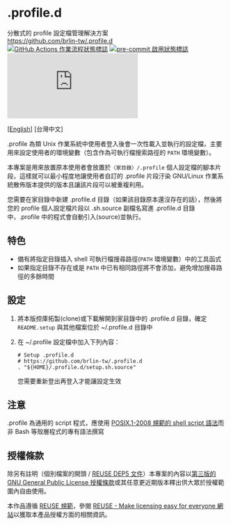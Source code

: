 # .profile.d

分散式的 profile 設定檔管理解決方案  
<https://github.com/brlin-tw/.profile.d>  
[![GitHub Actions 作業流程狀態標誌](https://github.com/brlin-tw/.profile.d/actions/workflows/check-potential-problems.yml/badge.svg "GitHub Actions 作業流程狀態")](https://github.com/brlin-tw/.profile.d/actions/workflows/check-potential-problems.yml) [![pre-commit 啟用狀態標誌](https://img.shields.io/badge/pre--commit-enabled-brightgreen?logo=pre-commit&logoColor=white "本專案使用 pre-commit 框架檢查潛在問題")](https://pre-commit.com/) [![REUSE 規範遵循狀態標誌](https://api.reuse.software/badge/github.com/brlin-tw/.profile.d "本專案遵循 REUSE 規範以減少軟體授權成本")](https://api.reuse.software/info/github.com/brlin-tw/.profile.d)

\[[English](README.md)\] \[台灣中文\]

.profile 為類 Unix 作業系統中使用者登入後會一次性載入並執行的設定檔，主要用來設定使用者的環境變數（包含作為可執行檔搜索路徑的 `PATH` 環境變數）。

本專案是用來放置原本使用者會放置於`〈家目錄〉/.profile` 個人設定檔的腳本片段，這樣就可以最小程度地讓使用者自訂的 .profile 片段汙染 GNU/Linux 作業系統散佈版本提供的版本且讓該片段可以被重複利用。

您需要在家目錄中新建 .profile.d 目錄（如果該目錄原本還沒存在的話），然後將您的 profile 個人設定檔片段以 .sh.source 副檔名寫進 .profile.d 目錄中，.profile 中的程式會自動引入(source)並執行。

## 特色

* 備有將指定目錄插入 shell 可執行檔搜尋路徑(`PATH` 環境變數）中的工具函式
* 如果指定目錄不存在或是 `PATH` 中已有相同路徑將不會添加，避免增加搜尋路徑的多餘時間

## 設定

1. 將本版控庫拓製(clone)或下載解開到家目錄中的 .profile.d 目錄，確定 `README.setup` 與其他檔案位於 ~/.profile.d 目錄中
1. 在 ~/.profile 設定檔中加入下列內容：

    ```shell
    # Setup .profile.d
    # https://github.com/brlin-tw/.profile.d
    . "${HOME}/.profile.d/setup.sh.source"
    ```

    您需要重新登出再登入才能讓設定生效

## 注意

.profile 為通用的 script 程式，應使用 [POSIX.1-2008 規範的 shell script 語法](http://pubs.opengroup.org/onlinepubs/9699919799/utilities/V3_chap02.html)而非 Bash 等殼層程式的專有語法撰寫

## 授權條款

除另有註明（個別檔案的開頭 / [REUSE DEP5 文件](.reuse/dep5)）本專案的內容以[第三版的 GNU General Public License 授權條款](https://www.gnu.org/licenses/gpl-3.0.html.en)或其任意更近期版本釋出供大眾於授權範圍內自由使用。

本作品遵循 [REUSE 規範](https://reuse.software/spec/)，參閱 [REUSE - Make licensing easy for everyone 網站](https://reuse.software/)以獲取本產品授權方面的相關資訊。
